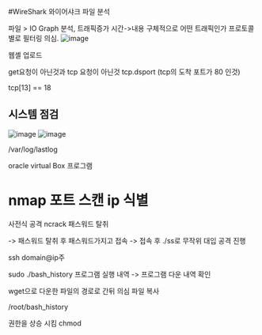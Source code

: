 #WireShark
와이어샤크 파일 분석

파일 > IO Graph 분석, 트래픽증가 시간->내용 구체적으로 어떤 트래픽인가
프로토콜 별로 필터링 의심.
![image](https://github.com/user-attachments/assets/2c6bd3a9-d875-41da-9954-8156e5d9eeaf)

웹셸 업로드

get요청이 아닌것과 tcp 요청이 아닌것 tcp.dsport (tcp의 도착 포트가 80 인것)

tcp[13] == 18

## 시스템 점검
![image](https://github.com/user-attachments/assets/2a88f3ac-8f86-44e6-a793-0c2bde3392f6)
![image](https://github.com/user-attachments/assets/5c86fc49-d053-4cec-ab95-13095a8ed70c)

/var/log/lastlog

oracle virtual Box 프로그램

# nmap 포트 스캔 ip 식별

사전식 공격 ncrack 패스워드 탈취

-> 패스워드 탈취 후 패스워드가지고 접속
-> 접속 후 ./ss로 무작위 대입 공격 진행

ssh domain@ip주

sudo ./bash_history 프로그램 실행 내역 -> 프로그램 다운 내역 확인 

wget으로 다운한 파일의 경로로 간뒤 의심 파일 복사

/root/bash_history

권한을 상승 시킴 chmod
